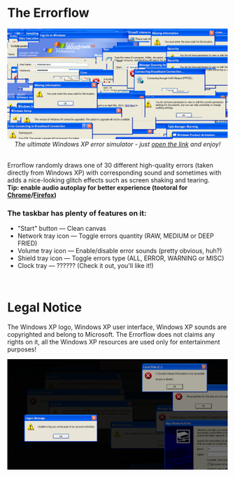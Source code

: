 <h1>The Errorflow</h1>
<p align=center><a href="https://1280px.github.io/errorflow"><img src="https://raw.githubusercontent.com/1280px/errorflow/master/readme-pic1.png"></a><br>
<i>The ultimate Windows XP error simulator - just <a href="https://1280px.github.io/errorflow">open the link</a> and enjoy!</i></p>

<br>
Errorflow randomly draws one of 30 different high-quality errors (taken directly from Windows XP) with corresponding sound and sometimes with adds a nice-looking glitch effects such as screen shaking and tearing.
<br><b> Tip: enable audio autoplay for better experience (tootoral for <a href="https://www.ghacks.net/2018/02/06/how-to-control-audio-and-video-autoplay-in-google-chrome/">Chrome</a>/<a href="https://support.mozilla.org/en-US/kb/block-autoplay#w_site-settings">Firefox</a>)</b>

<h3>The taskbar has plenty of features on it:</h3><ul>
<li>"Start" button ― Clean canvas
<li>Network tray icon ― Toggle errors quantity (RAW, MEDIUM or DEEP FRIED)
<li>Volume tray icon ― Enable/disable error sounds (pretty obvious, huh?)
<li>Shield tray icon ― Toggle errors type (ALL, ERROR, WARNING or MISC)
<li>Clock tray ― ?????? (Check it out, you'll like it!)</ul>

<br>
<h1>Legal Notice</h1>
The Windows XP logo, Windows XP user interface, Windows XP sounds are copyrighted and belong to Microsoft.
The Errorflow does not claims any rights on it, all the Windows XP resources are used only for entertainment purposes!


<p align=center><a href=none><img src="https://raw.githubusercontent.com/1280px/errorflow/master/readme-pic2.png"></a><br>
